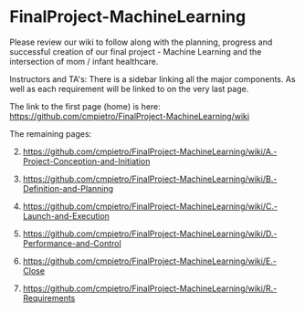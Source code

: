 # FinalProject-MachineLearning

Please review our wiki to follow along with the planning, progress and successful creation of our final project - Machine Learning and the intersection of mom / infant healthcare.  

Instructors and TA's: There is a sidebar linking all the major components.  As well as each requirement will be linked to on the very last page. 

The link to the first page (home) is here:  https://github.com/cmpietro/FinalProject-MachineLearning/wiki

The remaining pages: 

2. https://github.com/cmpietro/FinalProject-MachineLearning/wiki/A.-Project-Conception-and-Initiation

3. https://github.com/cmpietro/FinalProject-MachineLearning/wiki/B.-Definition-and-Planning

4. https://github.com/cmpietro/FinalProject-MachineLearning/wiki/C.-Launch-and-Execution

5. https://github.com/cmpietro/FinalProject-MachineLearning/wiki/D.-Performance-and-Control

6. https://github.com/cmpietro/FinalProject-MachineLearning/wiki/E.-Close

7. https://github.com/cmpietro/FinalProject-MachineLearning/wiki/R.-Requirements
